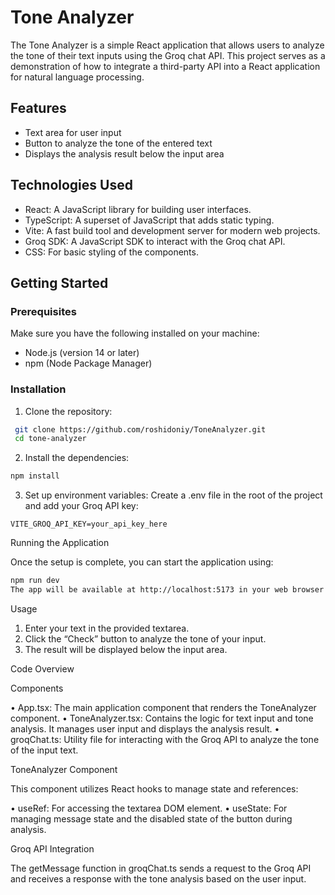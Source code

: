 # Tone Analyzer

The Tone Analyzer is a simple React application that allows users to analyze the tone of their text inputs using the Groq chat API. This project serves as a demonstration of how to integrate a third-party API into a React application for natural language processing.

## Features

- Text area for user input
- Button to analyze the tone of the entered text
- Displays the analysis result below the input area

## Technologies Used

- React: A JavaScript library for building user interfaces.
- TypeScript: A superset of JavaScript that adds static typing.
- Vite: A fast build tool and development server for modern web projects.
- Groq SDK: A JavaScript SDK to interact with the Groq chat API.
- CSS: For basic styling of the components.

## Getting Started

### Prerequisites

Make sure you have the following installed on your machine:

- Node.js (version 14 or later)
- npm (Node Package Manager)

### Installation

1. Clone the repository:

  ```zsh
   git clone https://github.com/roshidoniy/ToneAnalyzer.git
   cd tone-analyzer
  ```
 2. Install the dependencies:

```zsh
npm install
```
 3. Set up environment variables:
Create a .env file in the root of the project and add your Groq API key:

```VITE_GROQ_API_KEY=your_api_key_here```

Running the Application

Once the setup is complete, you can start the application using:

```zsh
npm run dev
The app will be available at http://localhost:5173 in your web browser (default Vite port).
```

Usage

 1. Enter your text in the provided textarea.
 2. Click the “Check” button to analyze the tone of your input.
 3. The result will be displayed below the input area.

Code Overview

Components

 • App.tsx: The main application component that renders the ToneAnalyzer component.
 • ToneAnalyzer.tsx: Contains the logic for text input and tone analysis. It manages user input and displays the analysis result.
 • groqChat.ts: Utility file for interacting with the Groq API to analyze the tone of the input text.

ToneAnalyzer Component

This component utilizes React hooks to manage state and references:

 • useRef: For accessing the textarea DOM element.
 • useState: For managing message state and the disabled state of the button during analysis.

Groq API Integration

The getMessage function in groqChat.ts sends a request to the Groq API and receives a response with the tone analysis based on the user input.